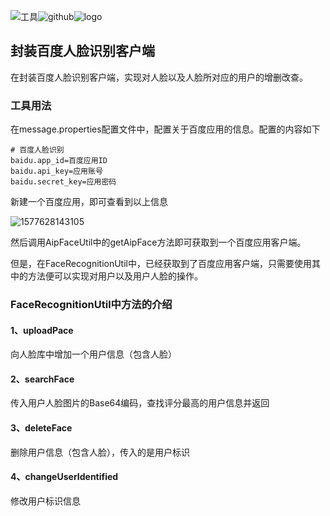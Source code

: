 ![工具](https://img.shields.io/badge/百度AI-Utils-pink.svg)![github](https://img.shields.io/badge/lightingsui-github-cyan.svg)![logo](https://img.shields.io/badge/GitHub-lightingsui-red.svg?style=social&logo=github)

## 封装百度人脸识别客户端

在封装百度人脸识别客户端，实现对人脸以及人脸所对应的用户的增删改查。

### 工具用法

在message.properties配置文件中，配置关于百度应用的信息。配置的内容如下

```properties
# 百度人脸识别
baidu.app_id=百度应用ID
baidu.api_key=应用账号
baidu.secret_key=应用密码
```

新建一个百度应用，即可查看到以上信息

![1577628143105](C:\Users\LIGHTI~1\AppData\Local\Temp\1577628143105.png)

然后调用AipFaceUtil中的getAipFace方法即可获取到一个百度应用客户端。

但是，在FaceRecognitionUtil中，已经获取到了百度应用客户端，只需要使用其中的方法便可以实现对用户以及用户人脸的操作。

### FaceRecognitionUtil中方法的介绍

#### 1、uploadPace

向人脸库中增加一个用户信息（包含人脸）

#### 2、searchFace

传入用户人脸图片的Base64编码，查找评分最高的用户信息并返回

#### 3、deleteFace

删除用户信息（包含人脸），传入的是用户标识

#### 4、changeUserIdentified

修改用户标识信息
